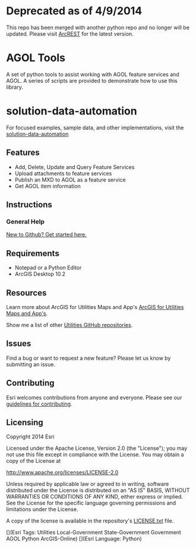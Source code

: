 # Deprecated as of 4/9/2014
This repo has been merged with another python repo and no longer will be updated.  Please visit [ArcREST](https://github.com/esri/ArcREST/) for the latest version.

# AGOL Tools

A set of python tools to assist working with AGOL feature services and AGOL.  A series of scripts are provided to demonstrate how to use this library.  

# solution-data-automation
For focused examples, sample data, and other implementations, visit the [solution-data-automation](http://github.com/MikeMillerGIS/solutions-data-automation/)
 

## Features

* Add, Delete, Update and Query Feature Services
* Upload attachments to feature services
* Publish an MXD to AGOL as a feature service
* Get AGOL item information

## Instructions

### General Help
[New to Github? Get started here.](http://htmlpreview.github.com/?https://github.com/Esri/esri.github.com/blob/master/help/esri-getting-to-know-github.html)

## Requirements

* Notepad or a Python Editor
* ArcGIS Desktop 10.2
 
## Resources

Learn more about ArcGIS for Utilities Maps and App's [ArcGIS for Utilities Maps and App's](http://solutions.arcgis.com/utilities).

Show me a list of other [Utilities GitHub repositories](http://esri.github.io/#Utilities).

## Issues

Find a bug or want to request a new feature?  Please let us know by submitting an issue.


## Contributing

Esri welcomes contributions from anyone and everyone.
Please see our [guidelines for contributing](https://github.com/esri/contributing).

## Licensing

Copyright 2014 Esri

Licensed under the Apache License, Version 2.0 (the "License");
you may not use this file except in compliance with the License.
You may obtain a copy of the License at

   http://www.apache.org/licenses/LICENSE-2.0

Unless required by applicable law or agreed to in writing, software
distributed under the License is distributed on an "AS IS" BASIS,
WITHOUT WARRANTIES OR CONDITIONS OF ANY KIND, either express or implied.
See the License for the specific language governing permissions and
limitations under the License.

A copy of the license is available in the repository's
[LICENSE.txt](License.txt) file.

[](Esri Tags: Utilities Local-Government State-Government Government AGOL Python ArcGIS-Online)
[](Esri Language: Python)
